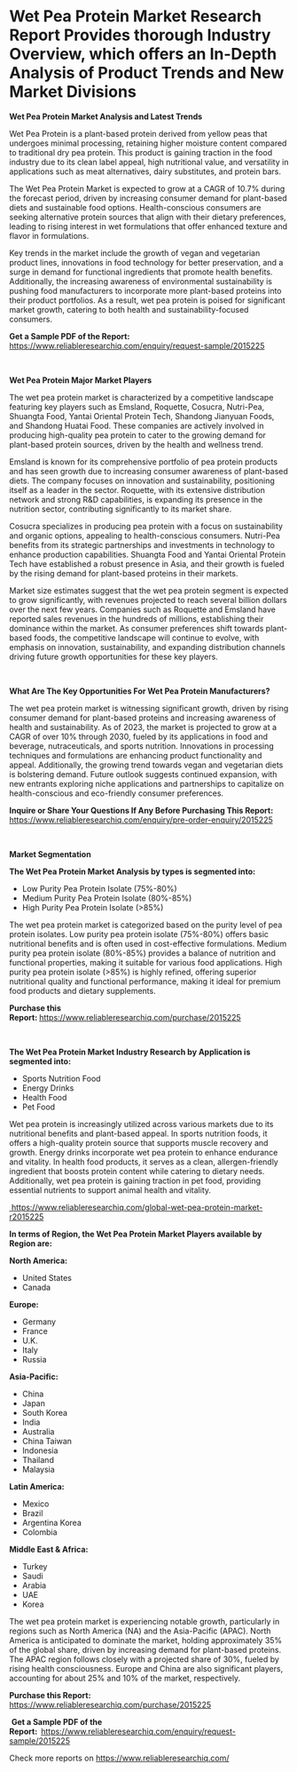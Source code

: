 <p><h1>Wet Pea Protein Market Research Report Provides thorough Industry Overview, which offers an In-Depth Analysis of Product Trends and New Market Divisions</h1></p><p><strong>Wet Pea Protein Market Analysis and Latest Trends</strong></p>
<p><p>Wet Pea Protein is a plant-based protein derived from yellow peas that undergoes minimal processing, retaining higher moisture content compared to traditional dry pea protein. This product is gaining traction in the food industry due to its clean label appeal, high nutritional value, and versatility in applications such as meat alternatives, dairy substitutes, and protein bars.</p><p>The Wet Pea Protein Market is expected to grow at a CAGR of 10.7% during the forecast period, driven by increasing consumer demand for plant-based diets and sustainable food options. Health-conscious consumers are seeking alternative protein sources that align with their dietary preferences, leading to rising interest in wet formulations that offer enhanced texture and flavor in formulations.</p><p>Key trends in the market include the growth of vegan and vegetarian product lines, innovations in food technology for better preservation, and a surge in demand for functional ingredients that promote health benefits. Additionally, the increasing awareness of environmental sustainability is pushing food manufacturers to incorporate more plant-based proteins into their product portfolios. As a result, wet pea protein is poised for significant market growth, catering to both health and sustainability-focused consumers.</p></p>
<p><strong>Get a Sample PDF of the Report:&nbsp;</strong> <a href="https://www.reliableresearchiq.com/enquiry/request-sample/2015225?utm_campaign=1834&utm_medium=2&utm_source=Github&utm_content=ia&utm_term=17012025&utm_id=wet-pea-protein">https://www.reliableresearchiq.com/enquiry/request-sample/2015225</a></p>
<p>&nbsp;</p>
<p><strong>Wet Pea Protein Major Market Players</strong></p>
<p><p>The wet pea protein market is characterized by a competitive landscape featuring key players such as Emsland, Roquette, Cosucra, Nutri-Pea, Shuangta Food, Yantai Oriental Protein Tech, Shandong Jianyuan Foods, and Shandong Huatai Food. These companies are actively involved in producing high-quality pea protein to cater to the growing demand for plant-based protein sources, driven by the health and wellness trend.</p><p>Emsland is known for its comprehensive portfolio of pea protein products and has seen growth due to increasing consumer awareness of plant-based diets. The company focuses on innovation and sustainability, positioning itself as a leader in the sector. Roquette, with its extensive distribution network and strong R&D capabilities, is expanding its presence in the nutrition sector, contributing significantly to its market share.</p><p>Cosucra specializes in producing pea protein with a focus on sustainability and organic options, appealing to health-conscious consumers. Nutri-Pea benefits from its strategic partnerships and investments in technology to enhance production capabilities. Shuangta Food and Yantai Oriental Protein Tech have established a robust presence in Asia, and their growth is fueled by the rising demand for plant-based proteins in their markets.</p><p>Market size estimates suggest that the wet pea protein segment is expected to grow significantly, with revenues projected to reach several billion dollars over the next few years. Companies such as Roquette and Emsland have reported sales revenues in the hundreds of millions, establishing their dominance within the market. As consumer preferences shift towards plant-based foods, the competitive landscape will continue to evolve, with emphasis on innovation, sustainability, and expanding distribution channels driving future growth opportunities for these key players.</p></p>
<p>&nbsp;</p>
<p><strong>What Are The Key Opportunities For Wet Pea Protein Manufacturers?</strong></p>
<p><p>The wet pea protein market is witnessing significant growth, driven by rising consumer demand for plant-based proteins and increasing awareness of health and sustainability. As of 2023, the market is projected to grow at a CAGR of over 10% through 2030, fueled by its applications in food and beverage, nutraceuticals, and sports nutrition. Innovations in processing techniques and formulations are enhancing product functionality and appeal. Additionally, the growing trend towards vegan and vegetarian diets is bolstering demand. Future outlook suggests continued expansion, with new entrants exploring niche applications and partnerships to capitalize on health-conscious and eco-friendly consumer preferences.</p></p>
<p><strong>Inquire or Share Your Questions If Any Before Purchasing This Report:</strong> <a href="https://www.reliableresearchiq.com/enquiry/pre-order-enquiry/2015225?utm_campaign=1834&utm_medium=2&utm_source=Github&utm_content=ia&utm_term=17012025&utm_id=wet-pea-protein">https://www.reliableresearchiq.com/enquiry/pre-order-enquiry/2015225</a></p>
<p>&nbsp;</p>
<p><strong>Market Segmentation</strong></p>
<p><strong>The Wet Pea Protein Market Analysis by types is segmented into:</strong></p>
<p><ul><li>Low Purity Pea Protein Isolate (75%-80%)</li><li>Medium Purity Pea Protein Isolate (80%-85%)</li><li>High Purity Pea Protein Isolate (>85%)</li></ul></p>
<p><p>The wet pea protein market is categorized based on the purity level of pea protein isolates. Low purity pea protein isolate (75%-80%) offers basic nutritional benefits and is often used in cost-effective formulations. Medium purity pea protein isolate (80%-85%) provides a balance of nutrition and functional properties, making it suitable for various food applications. High purity pea protein isolate (>85%) is highly refined, offering superior nutritional quality and functional performance, making it ideal for premium food products and dietary supplements.</p></p>
<p><strong>Purchase this Report:&nbsp;</strong><a href="https://www.reliableresearchiq.com/purchase/2015225?utm_campaign=1834&utm_medium=2&utm_source=Github&utm_content=ia&utm_term=17012025&utm_id=wet-pea-protein">https://www.reliableresearchiq.com/purchase/2015225</a></p>
<p>&nbsp;</p>
<p><strong>The Wet Pea Protein Market Industry Research by Application is segmented into:</strong></p>
<p><ul><li>Sports Nutrition Food</li><li>Energy Drinks</li><li>Health Food</li><li>Pet Food</li></ul></p>
<p><p>Wet pea protein is increasingly utilized across various markets due to its nutritional benefits and plant-based appeal. In sports nutrition foods, it offers a high-quality protein source that supports muscle recovery and growth. Energy drinks incorporate wet pea protein to enhance endurance and vitality. In health food products, it serves as a clean, allergen-friendly ingredient that boosts protein content while catering to dietary needs. Additionally, wet pea protein is gaining traction in pet food, providing essential nutrients to support animal health and vitality.</p></p>
<p><a href="https://www.reliableresearchiq.com/global-wet-pea-protein-market-r2015225?utm_campaign=1834&utm_medium=2&utm_source=Github&utm_content=ia&utm_term=17012025&utm_id=wet-pea-protein">&nbsp;https://www.reliableresearchiq.com/global-wet-pea-protein-market-r2015225</a></p>
<p><strong>In terms of Region, the Wet Pea Protein Market Players available by Region are:</strong></p>
<p>
    <p> <strong> North America: </strong>
        <ul>
            <li>United States</li>
            <li>Canada</li>
        </ul>
        </p> 
    <p> <strong> Europe: </strong>
        <ul>
            <li>Germany</li>
            <li>France</li>
            <li>U.K.</li>
            <li>Italy</li>
            <li>Russia</li>
        </ul>
        </p> 
    <p> <strong> Asia-Pacific: </strong>
        <ul>
            <li>China</li>
            <li>Japan</li>
            <li>South Korea</li>
            <li>India</li>
            <li>Australia</li>
            <li>China Taiwan</li>
            <li>Indonesia</li>
            <li>Thailand</li>
            <li>Malaysia</li>
        </ul>
        </p> 
    <p> <strong> Latin America: </strong>
        <ul>
            <li>Mexico</li>
            <li>Brazil</li>
            <li>Argentina Korea</li>
            <li>Colombia</li>
        </ul>
        </p> 
    <p> <strong> Middle East & Africa: </strong>
        <ul>
            <li>Turkey</li>
            <li>Saudi</li>
            <li>Arabia</li>
            <li>UAE</li>
            <li>Korea</li>
        </ul>
    </p>
    </p>
<p><p>The wet pea protein market is experiencing notable growth, particularly in regions such as North America (NA) and the Asia-Pacific (APAC). North America is anticipated to dominate the market, holding approximately 35% of the global share, driven by increasing demand for plant-based proteins. The APAC region follows closely with a projected share of 30%, fueled by rising health consciousness. Europe and China are also significant players, accounting for about 25% and 10% of the market, respectively.</p></p>
<p><strong>Purchase this Report: </strong><a href="https://www.reliableresearchiq.com/purchase/2015225?utm_campaign=1834&utm_medium=2&utm_source=Github&utm_content=ia&utm_term=17012025&utm_id=wet-pea-protein">https://www.reliableresearchiq.com/purchase/2015225</a></p>
<p>&nbsp;<strong>Get a Sample PDF of the Report:&nbsp;&nbsp;</strong><a href="https://www.reliableresearchiq.com/enquiry/request-sample/2015225?utm_campaign=1834&utm_medium=2&utm_source=Github&utm_content=ia&utm_term=17012025&utm_id=wet-pea-protein">https://www.reliableresearchiq.com/enquiry/request-sample/2015225</a></p>
<p><strong></strong></p>
<p>Check more reports on <a href="https://www.reliableresearchiq.com/?utm_campaign=1834&utm_medium=2&utm_source=Github&utm_content=ia&utm_term=17012025&utm_id=wet-pea-protein">https://www.reliableresearchiq.com/</a></p>